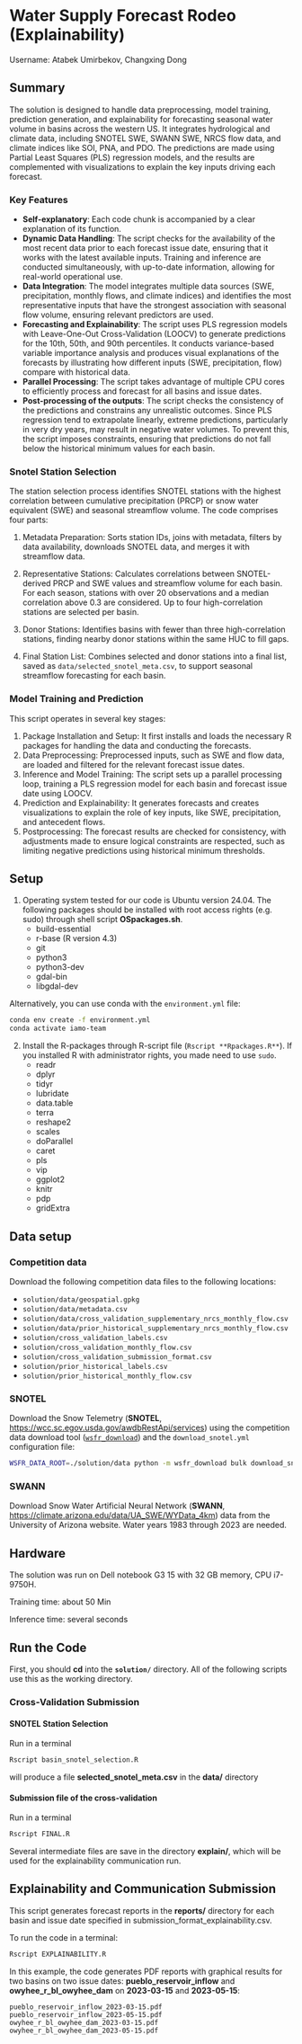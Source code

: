 # Water Supply Forecast Rodeo (Explainability)

Username: Atabek Umirbekov, Changxing Dong

## Summary

The solution is designed to handle data preprocessing, model training, prediction generation, and explainability for forecasting seasonal water volume in basins across the western US. It integrates hydrological and climate data, including SNOTEL SWE, SWANN SWE, NRCS flow data, and climate indices like SOI, PNA, and PDO. The predictions are made using Partial Least Squares (PLS) regression models, and the results are complemented with visualizations to explain the key inputs driving each forecast.

### Key Features

- **Self-explanatory**: Each code chunk is accompanied by a clear explanation of its function.
- **Dynamic Data Handling**: The script checks for the availability of the most recent data prior to each forecast issue date, ensuring that it works with the latest available inputs. Training and inference are conducted simultaneously, with up-to-date information, allowing for real-world operational use.
- **Data Integration**: The model integrates multiple data sources (SWE, precipitation, monthly flows, and climate indices) and identifies the most representative inputs that have the strongest association with seasonal flow volume, ensuring relevant predictors are used.
- **Forecasting and Explainability**: The script uses PLS regression models with Leave-One-Out Cross-Validation (LOOCV) to generate predictions for the 10th, 50th, and 90th percentiles.  It conducts variance-based variable importance analysis and  produces visual explanations of the forecasts by illustrating how different inputs (SWE, precipitation, flow) compare with historical data.
- **Parallel Processing**: The script takes advantage of multiple CPU cores to efficiently process and forecast for all basins and issue dates.
- **Post-processing of the outputs**: The script checks the consistency of the predictions and constrains any unrealistic outcomes. Since PLS regression tend to extrapolate linearly, extreme predictions, particularly in very dry years, may result in negative water volumes. To prevent this, the script imposes constraints, ensuring that predictions do not fall below the historical minimum values for each basin.

### Snotel Station Selection

The station selection process identifies SNOTEL stations with the highest correlation between cumulative precipitation (PRCP) or snow water equivalent (SWE) and seasonal streamflow volume. The code comprises four parts:

1. Metadata Preparation: Sorts station IDs, joins with metadata, filters by data availability, downloads SNOTEL data, and merges it with streamflow data.

2. Representative Stations: Calculates correlations between SNOTEL-derived PRCP and SWE values and streamflow volume for each basin. For each season, stations with over 20 observations and a median correlation above 0.3 are considered. Up to four high-correlation stations are selected per basin.

3. Donor Stations: Identifies basins with fewer than three high-correlation stations, finding nearby donor stations within the same HUC to fill gaps.

4. Final Station List: Combines selected and donor stations into a final list, saved as `data/selected_snotel_meta.csv`, to support seasonal streamflow forecasting for each basin.

### Model Training and Prediction

This script operates in several key stages:

1.	Package Installation and Setup: It first installs and loads the necessary R packages for handling the data and conducting the forecasts.
2.	Data Preprocessing: Preprocessed inputs, such as SWE and flow data, are loaded and filtered for the relevant forecast issue dates.
3.	Inference and Model Training: The script sets up a parallel processing loop, training a PLS regression model for each basin and forecast issue date using LOOCV.
4.	Prediction and Explainability: It generates forecasts and creates visualizations to explain the role of key inputs, like SWE, precipitation, and antecedent flows.
5.	Postprocessing: The forecast results are checked for consistency, with adjustments made to ensure logical constraints are respected, such as limiting negative predictions using historical minimum thresholds.

## Setup

1. Operating system tested for our code is Ubuntu version 24.04. The following packages should be installed with root access rights (e.g. sudo) through shell script **OSpackages.sh**.
    - build-essential
    - r-base (R version 4.3)
    - git
    - python3
    - python3-dev
    - gdal-bin
    - libgdal-dev

  Alternatively, you can use conda with the `environment.yml` file:

  ```bash
  conda env create -f environment.yml
  conda activate iamo-team
  ```

2. Install the R-packages through R-script file (`Rscript **Rpackages.R**`). If you installed R with administrator rights, you made need to use `sudo`.
    - readr
    - dplyr
    - tidyr
    - lubridate
    - data.table
    - terra
    - reshape2
    - scales
    - doParallel
    - caret
    - pls
    - vip
    - ggplot2
    - knitr
    - pdp
    - gridExtra

## Data setup

### Competition data

Download the following competition data files to the following locations:

- `solution/data/geospatial.gpkg`
- `solution/data/metadata.csv`
- `solution/data/cross_validation_supplementary_nrcs_monthly_flow.csv`
- `solution/data/prior_historical_supplementary_nrcs_monthly_flow.csv`
- `solution/cross_validation_labels.csv`
- `solution/cross_validation_monthly_flow.csv`
- `solution/cross_validation_submission_format.csv`
- `solution/prior_historical_labels.csv`
- `solution/prior_historical_monthly_flow.csv`

### SNOTEL

Download the Snow Telemetry (**SNOTEL**, https://wcc.sc.egov.usda.gov/awdbRestApi/services) using the competition data download tool ([`wsfr_download`](https://github.com/drivendataorg/water-supply-forecast-rodeo-runtime/tree/main/data_download)) and the `download_snotel.yml` configuration file:

```bash
WSFR_DATA_ROOT=./solution/data python -m wsfr_download bulk download_snotel.yml
```

### SWANN

Download Snow Water Artificial Neural Network (**SWANN**, https://climate.arizona.edu/data/UA_SWE/WYData_4km) data from the University of Arizona website. Water years 1983 through 2023 are needed.

## Hardware

The solution was run on Dell notebook G3 15 with 32 GB memory, CPU i7-9750H.

Training time: about 50 Min

Inference time: several seconds


## Run the Code

First, you should **cd** into the **`solution/`** directory. All of the following scripts use this as the working directory.

### Cross-Validation Submission

#### SNOTEL Station Selection

Run in a terminal

```bash
Rscript basin_snotel_selection.R
```

will produce a file **selected_snotel_meta.csv** in the **data/** directory


#### Submission file of the cross-validation

Run in a terminal

```bash
Rscript FINAL.R
```

Several intermediate files are save in the directory **explain/**, which will be used for the explainability communication run.

## Explainability and Communication Submission

This script generates forecast reports in the **reports/** directory for each basin and issue date specified in submission_format_explainability.csv.

To run the code in a terminal:

```bash
Rscript EXPLAINABILITY.R
```

In this example, the code generates PDF reports with graphical results for two basins on two issue dates: **pueblo_reservoir_inflow** and **owyhee_r_bl_owyhee_dam** on **2023-03-15** and **2023-05-15**:

```
pueblo_reservoir_inflow_2023-03-15.pdf
pueblo_reservoir_inflow_2023-05-15.pdf
owyhee_r_bl_owyhee_dam_2023-03-15.pdf
owyhee_r_bl_owyhee_dam_2023-05-15.pdf
```
